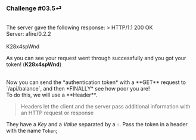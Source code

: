 ### Challenge #03.5⏎

<br/>
The server gave the following response:
> HTTP/1.1 200 OK<br>Server: afire/0.2.2<br><br>K28x4spWnd

As you can see your request went through successfully and you got your token! (**K28x4spWnd**)

<br/>
Now you can send the *authentication token* with a **GET** request to `/api/balance`, and then *FINALLY* see how poor you are!

<br/>
To do this, we will use a **Header**.

> Headers let the client and the server pass additional information with an HTTP request or response

They have a _Key_ and a _Value_ separated by a `:`. Pass the token in a header with the name `Token`;
